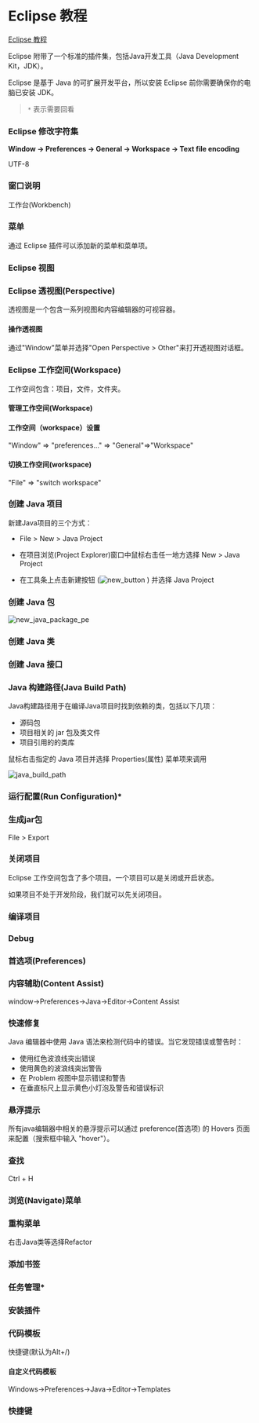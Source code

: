 # Eclipse 教程

[Eclipse 教程](https://www.runoob.com/eclipse/eclipse-tutorial.html)

Eclipse 附带了一个标准的插件集，包括Java开发工具（Java Development Kit，JDK）。

Eclipse 是基于 Java 的可扩展开发平台，所以安装 Eclipse 前你需要确保你的电脑已安装 JDK。



> `*` 表示需要回看





### Eclipse 修改字符集

**Window -> Preferences -> General -> Workspace -> Text file encoding**

UTF-8

### 窗口说明

工作台(Workbench)

### 菜单

通过 Eclipse 插件可以添加新的菜单和菜单项。



### Eclipse 视图



### Eclipse 透视图(Perspective)

透视图是一个包含一系列视图和内容编辑器的可视容器。

#### 操作透视图

通过"Window"菜单并选择"Open Perspective > Other"来打开透视图对话框。



### Eclipse 工作空间(Workspace)

工作空间包含：项目，文件，文件夹。

#### 管理工作空间(Workspace)

#### 工作空间（workspace）设置

"Window" => "preferences..." => "General"=>"Workspace"

#### 切换工作空间(workspace)

 "File" => "switch workspace"



### 创建 Java 项目

新建Java项目的三个方式：

-  File  >  New > Java Project

- 在项目浏览(Project Explorer)窗口中鼠标右击任一地方选择 New > Java Project
- 在工具条上点击新建按钮 (![new_button](https://www.runoob.com/wp-content/uploads/2014/12/new_button.jpg) ) 并选择 Java Project



### 创建 Java 包

![new_java_package_pe](https://www.runoob.com/wp-content/uploads/2014/12/new_java_package_pe.jpg)

### 创建 Java 类

### 创建 Java 接口



###  Java 构建路径(Java Build Path)

Java构建路径用于在编译Java项目时找到依赖的类，包括以下几项：

- 源码包
- 项目相关的 jar 包及类文件
- 项目引用的的类库



鼠标右击指定的 Java 项目并选择 Properties(属性) 菜单项来调用

![java_build_path](https://www.runoob.com/wp-content/uploads/2014/12/java_build_path.jpg)



### 运行配置(Run Configuration)*



### 生成jar包



File > Export



### 关闭项目

Eclipse 工作空间包含了多个项目。一个项目可以是关闭或开启状态。

如果项目不处于开发阶段，我们就可以先关闭项目。



### 编译项目



### Debug



### 首选项(Preferences)



### 内容辅助(Content Assist)

window->Preferences->Java->Editor->Content Assist



### 快速修复

Java 编辑器中使用 Java 语法来检测代码中的错误。当它发现错误或警告时：

- 使用红色波浪线突出错误
- 使用黄色的波浪线突出警告
- 在 Problem 视图中显示错误和警告
- 在垂直标尺上显示黄色小灯泡及警告和错误标识



### 悬浮提示

所有java编辑器中相关的悬浮提示可以通过 preference(首选项) 的 Hovers 页面来配置（搜索框中输入 "hover"）。



### 查找

 Ctrl + H



### 浏览(Navigate)菜单



### 重构菜单

右击Java类等选择Refactor



### 添加书签



### 任务管理*



### 安装插件



### 代码模板

快捷键(默认为Alt+/)

#### 自定义代码模板

Windows->Preferences->Java->Editor->Templates



### 快捷键
